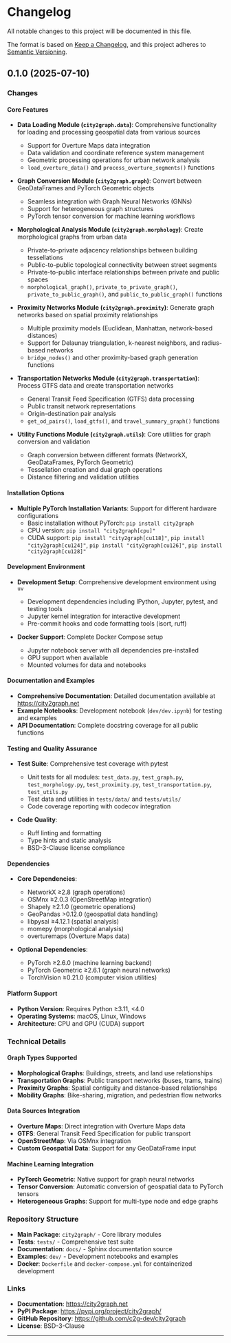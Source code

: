 # Changelog

All notable changes to this project will be documented in this file.

The format is based on [Keep a Changelog](https://keepachangelog.com/en/1.0.0/),
and this project adheres to [Semantic Versioning](https://semver.org/spec/v2.0.0.html).

## 0.1.0 (2025-07-10)

### Changes

#### Core Features
- **Data Loading Module (`city2graph.data`)**: Comprehensive functionality for loading and processing geospatial data from various sources
  - Support for Overture Maps data integration
  - Data validation and coordinate reference system management
  - Geometric processing operations for urban network analysis
  - `load_overture_data()` and `process_overture_segments()` functions

- **Graph Conversion Module (`city2graph.graph`)**: Convert between GeoDataFrames and PyTorch Geometric objects
  - Seamless integration with Graph Neural Networks (GNNs)
  - Support for heterogeneous graph structures
  - PyTorch tensor conversion for machine learning workflows

- **Morphological Analysis Module (`city2graph.morphology`)**: Create morphological graphs from urban data
  - Private-to-private adjacency relationships between building tessellations
  - Public-to-public topological connectivity between street segments
  - Private-to-public interface relationships between private and public spaces
  - `morphological_graph()`, `private_to_private_graph()`, `private_to_public_graph()`, and `public_to_public_graph()` functions

- **Proximity Networks Module (`city2graph.proximity`)**: Generate graph networks based on spatial proximity relationships
  - Multiple proximity models (Euclidean, Manhattan, network-based distances)
  - Support for Delaunay triangulation, k-nearest neighbors, and radius-based networks
  - `bridge_nodes()` and other proximity-based graph generation functions

- **Transportation Networks Module (`city2graph.transportation`)**: Process GTFS data and create transportation networks
  - General Transit Feed Specification (GTFS) data processing
  - Public transit network representations
  - Origin-destination pair analysis
  - `get_od_pairs()`, `load_gtfs()`, and `travel_summary_graph()` functions

- **Utility Functions Module (`city2graph.utils`)**: Core utilities for graph conversion and validation
  - Graph conversion between different formats (NetworkX, GeoDataFrames, PyTorch Geometric)
  - Tessellation creation and dual graph operations
  - Distance filtering and validation utilities

#### Installation Options
- **Multiple PyTorch Installation Variants**: Support for different hardware configurations
  - Basic installation without PyTorch: `pip install city2graph`
  - CPU version: `pip install "city2graph[cpu]"`
  - CUDA support: `pip install "city2graph[cu118]"`, `pip install "city2graph[cu124]"`, `pip install "city2graph[cu126]"`, `pip install "city2graph[cu128]"`

#### Development Environment
- **Development Setup**: Comprehensive development environment using `uv`
  - Development dependencies including IPython, Jupyter, pytest, and testing tools
  - Jupyter kernel integration for interactive development
  - Pre-commit hooks and code formatting tools (isort, ruff)

- **Docker Support**: Complete Docker Compose setup
  - Jupyter notebook server with all dependencies pre-installed
  - GPU support when available
  - Mounted volumes for data and notebooks

#### Documentation and Examples
- **Comprehensive Documentation**: Detailed documentation available at https://city2graph.net
- **Example Notebooks**: Development notebook (`dev/dev.ipynb`) for testing and examples
- **API Documentation**: Complete docstring coverage for all public functions

#### Testing and Quality Assurance
- **Test Suite**: Comprehensive test coverage with pytest
  - Unit tests for all modules: `test_data.py`, `test_graph.py`, `test_morphology.py`, `test_proximity.py`, `test_transportation.py`, `test_utils.py`
  - Test data and utilities in `tests/data/` and `tests/utils/`
  - Code coverage reporting with codecov integration

- **Code Quality**:
  - Ruff linting and formatting
  - Type hints and static analysis
  - BSD-3-Clause license compliance

#### Dependencies
- **Core Dependencies**:
  - NetworkX ≥2.8 (graph operations)
  - OSMnx ≥2.0.3 (OpenStreetMap integration)
  - Shapely ≥2.1.0 (geometric operations)
  - GeoPandas >0.12.0 (geospatial data handling)
  - libpysal ≥4.12.1 (spatial analysis)
  - momepy (morphological analysis)
  - overturemaps (Overture Maps data)

- **Optional Dependencies**:
  - PyTorch ≥2.6.0 (machine learning backend)
  - PyTorch Geometric ≥2.6.1 (graph neural networks)
  - TorchVision ≥0.21.0 (computer vision utilities)

#### Platform Support
- **Python Version**: Requires Python ≥3.11, <4.0
- **Operating Systems**: macOS, Linux, Windows
- **Architecture**: CPU and GPU (CUDA) support

### Technical Details

#### Graph Types Supported
- **Morphological Graphs**: Buildings, streets, and land use relationships
- **Transportation Graphs**: Public transport networks (buses, trams, trains)
- **Proximity Graphs**: Spatial contiguity and distance-based relationships
- **Mobility Graphs**: Bike-sharing, migration, and pedestrian flow networks

#### Data Sources Integration
- **Overture Maps**: Direct integration with Overture Maps data
- **GTFS**: General Transit Feed Specification for public transport
- **OpenStreetMap**: Via OSMnx integration
- **Custom Geospatial Data**: Support for any GeoDataFrame input

#### Machine Learning Integration
- **PyTorch Geometric**: Native support for graph neural networks
- **Tensor Conversion**: Automatic conversion of geospatial data to PyTorch tensors
- **Heterogeneous Graphs**: Support for multi-type node and edge graphs

### Repository Structure
- **Main Package**: `city2graph/` - Core library modules
- **Tests**: `tests/` - Comprehensive test suite
- **Documentation**: `docs/` - Sphinx documentation source
- **Examples**: `dev/` - Development notebooks and examples
- **Docker**: `Dockerfile` and `docker-compose.yml` for containerized development

### Links
- **Documentation**: https://city2graph.net
- **PyPI Package**: https://pypi.org/project/city2graph/
- **GitHub Repository**: https://github.com/c2g-dev/city2graph
- **License**: BSD-3-Clause

---
